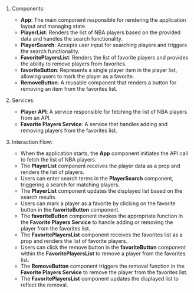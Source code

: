 1. Components:
   - **App**: The main component responsible for rendering the application layout and managing state.
   - **PlayerList**: Renders the list of NBA players based on the provided data and handles the search functionality.
   - **PlayerSearch**: Accepts user input for searching players and triggers the search functionality.
   - **FavoritePlayersList**: Renders the list of favorite players and provides the ability to remove players from favorites.
   - **favoriteButton**: Represents a single player item in the player list, allowing users to mark the player as a favorite.
   - **RemoveButton**: A reusable component that renders a button for removing an item from the favorites list.

2. Services:
   - **Player API**: A service responsible for fetching the list of NBA players from an API.
   - **Favorite Players Service**: A service that handles adding and removing players from the favorites list.

3. Interaction Flow:
   - When the application starts, the **App** component initiates the API call to fetch the list of NBA players.
   - The **PlayerList** component receives the player data as a prop and renders the list of players.
   - Users can enter search terms in the **PlayerSearch** component, triggering a search for matching players.
   - The **PlayerList** component updates the displayed list based on the search results.
   - Users can mark a player as a favorite by clicking on the favorite button in the **favoriteButton** component.
   - The **favoriteButton** component invokes the appropriate function in the **Favorite Players Service** to handle adding or removing the player from the favorites list.
   - The **FavoritePlayersList** component receives the favorites list as a prop and renders the list of favorite players.
   - Users can click the remove button in the **favoriteButton** component within the **FavoritePlayersList** to remove a player from the favorites list.
   - The **RemoveButton** component triggers the removal function in the **Favorite Players Service** to remove the player from the favorites list.
   - The **FavoritePlayersList** component updates the displayed list to reflect the removal.